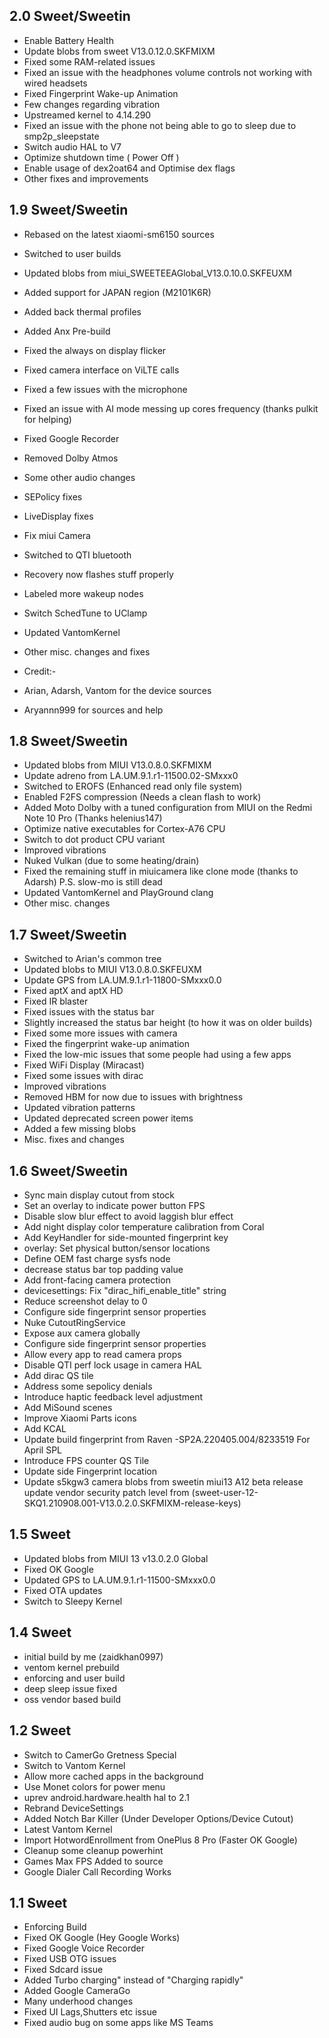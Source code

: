 ## 2.0 Sweet/Sweetin
- Enable Battery Health
- Update blobs from sweet V13.0.12.0.SKFMIXM
- Fixed some RAM-related issues
- Fixed an issue with the headphones volume controls not working with wired headsets
- Fixed Fingerprint Wake-up Animation
- Few changes regarding vibration
- Upstreamed kernel to 4.14.290
- Fixed an issue with the phone not being able to go to sleep due to smp2p_sleepstate
- Switch audio HAL to V7
- Optimize shutdown time ( Power Off )
- Enable usage of dex2oat64 and Optimise dex flags
- Other fixes and  improvements

## 1.9 Sweet/Sweetin
- Rebased on the latest xiaomi-sm6150 sources
- Switched to user builds
- Updated blobs from miui_SWEETEEAGlobal_V13.0.10.0.SKFEUXM
- Added support for JAPAN region (M2101K6R)
- Added back thermal profiles
- Added Anx Pre-build
- Fixed the always on display flicker
- Fixed camera interface on ViLTE calls
- Fixed a few issues with the microphone
- Fixed an issue with AI mode messing up cores frequency (thanks pulkit for helping)
- Fixed Google Recorder
- Removed Dolby Atmos
- Some other audio changes
- SEPolicy fixes
- LiveDisplay fixes
- Fix miui Camera
- Switched to QTI bluetooth
- Recovery now flashes stuff properly
- Labeled more wakeup nodes
- Switch SchedTune to UClamp
- Updated VantomKernel
- Other misc. changes and fixes

- Credit:- 
- Arian, Adarsh, Vantom for the device sources
- Aryannn999 for sources and help

## 1.8 Sweet/Sweetin
- Updated blobs from MIUI V13.0.8.0.SKFMIXM
- Update adreno from LA.UM.9.1.r1-11500.02-SMxxx0
- Switched to EROFS (Enhanced read only file system)
- Enabled F2FS compression (Needs a clean flash to work)
- Added Moto Dolby with a tuned configuration from MIUI on the Redmi Note 10 Pro (Thanks helenius147)
- Optimize native executables for Cortex-A76 CPU
- Switch to dot product CPU variant
- Improved vibrations
- Nuked Vulkan (due to some heating/drain)
- Fixed the remaining stuff in miuicamera like clone mode (thanks to Adarsh) P.S. slow-mo is still dead
- Updated VantomKernel and PlayGround clang
- Other misc. changes

## 1.7 Sweet/Sweetin
- Switched to Arian's common tree
- Updated blobs to MIUI V13.0.8.0.SKFEUXM
- Update GPS from LA.UM.9.1.r1-11800-SMxxx0.0
- Fixed aptX and aptX HD
- Fixed IR blaster
- Fixed issues with the status bar
- Slightly increased the status bar height (to how it was on older builds)
- Fixed some more issues with camera
- Fixed the fingerprint wake-up animation
- Fixed the low-mic issues that some people had using a few apps
- Fixed WiFi Display (Miracast)
- Fixed some issues with dirac
- Improved vibrations
- Removed HBM for now due to issues with brightness
- Updated vibration patterns
- Updated deprecated screen power items
- Added a few missing blobs
- Misc. fixes and changes

## 1.6 Sweet/Sweetin
- Sync main display cutout from stock
- Set an overlay to indicate power button FPS
- Disable slow blur effect to avoid laggish blur effect
- Add night display color temperature calibration from Coral
- Add KeyHandler for side-mounted fingerprint key
- overlay: Set physical button/sensor locations
- Define OEM fast charge sysfs node
- decrease status bar top padding value
- Add front-facing camera protection
- devicesettings: Fix "dirac_hifi_enable_title" string
- Reduce screenshot delay to 0
- Configure side fingerprint sensor properties
- Nuke CutoutRingService
- Expose aux camera globally
- Configure side fingerprint sensor properties
- Allow every app to read camera props
- Disable QTI perf lock usage in camera HAL
- Add dirac QS tile
- Address some sepolicy denials
- Introduce haptic feedback level adjustment
- Add MiSound scenes
- Improve Xiaomi Parts icons
- Add KCAL
- Update build fingerprint from Raven -SP2A.220405.004/8233519 For April SPL
- Introduce FPS counter QS Tile
- Update side Fingerprint location
- Update s5kgw3 camera blobs from sweetin miui13 A12 beta release
update vendor security patch level from (sweet-user-12-SKQ1.210908.001-V13.0.2.0.SKFMIXM-release-keys)

## 1.5 Sweet
- Updated blobs from MIUI 13 v13.0.2.0 Global
- Fixed OK Google
- Updated GPS to LA.UM.9.1.r1-11500-SMxxx0.0
- Fixed OTA updates
- Switch to Sleepy Kernel

## 1.4 Sweet

- initial build by me (zaidkhan0997)
- ventom kernel prebuild
- enforcing and user build 
- deep sleep issue fixed 
- oss vendor based build

## 1.2 Sweet

- Switch to CamerGo Gretness Special
- Switch to Vantom Kernel
- Allow more cached apps in the background
- Use Monet colors for power menu
- uprev android.hardware.health hal to 2.1
- Rebrand DeviceSettings
- Added Notch Bar Killer (Under Developer Options/Device Cutout)
- Latest Vantom Kernel
- Import HotwordEnrollment from OnePlus 8 Pro (Faster OK Google)
- Cleanup some cleanup powerhint
- Games Max FPS Added to source
- Google Dialer Call Recording Works

## 1.1 Sweet

- Enforcing Build
- Fixed OK Google (Hey Google Works)
- Fixed Google Voice Recorder
- Fixed USB OTG issues
- Fixed Sdcard issue
- Added Turbo charging" instead of "Charging rapidly"
- Added Google CameraGo
- Many underhood changes
- Fixed UI Lags,Shutters etc issue
- Fixed audio bug on some apps like MS Teams
